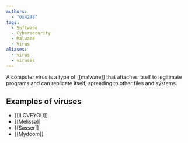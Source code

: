 ```yaml
---
authors:
  - "0x4248"
tags:
  - Software
  - Cybersecurity
  - Malware
  - Virus
aliases:
  - virus
  - viruses
---
```

A computer virus is a type of [[malware]] that attaches itself to legitimate programs and can replicate itself, spreading to other files and systems.

## Examples of viruses
- [[ILOVEYOU]]
- [[Melissa]]
- [[Sasser]]
- [[Mydoom]]